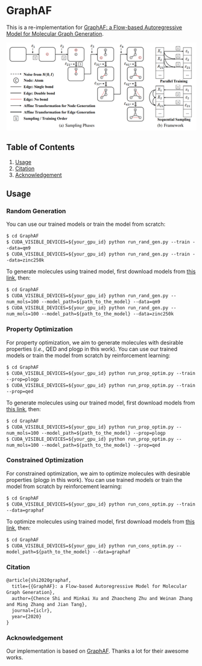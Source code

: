 # GraphAF

This is a re-implementation for [GraphAF: a Flow-based Autoregressive Model for Molecular Graph Generation](https://arxiv.org/abs/2001.09382).

![](./figs/graphaf.png)


## Table of Contents

1. [Usage](#usage)
2. [Citation](#citation)
3. [Acknowledgement](#acknowledgement)

## Usage

### Random Generation

You can use our trained models or train the model from scratch:
```shell script
$ cd GraphAF
$ CUDA_VISIBLE_DEVICES=${your_gpu_id} python run_rand_gen.py --train --data=qm9 
$ CUDA_VISIBLE_DEVICES=${your_gpu_id} python run_rand_gen.py --train --data=zinc250k
```
To generate molecules using trained model, first download models from [this link](https://github.com/divelab/DIG_storage/tree/main/ggraph/GraphAF/saved_ckpts/rand_gen), then:
```shell script
$ cd GraphAF
$ CUDA_VISIBLE_DEVICES=${your_gpu_id} python run_rand_gen.py --num_mols=100 --model_path=${path_to_the_model} --data=qm9
$ CUDA_VISIBLE_DEVICES=${your_gpu_id} python run_rand_gen.py --num_mols=100 --model_path=${path_to_the_model} --data=zinc250k
```

### Property Optimization

For property optimization, we aim to generate molecules with desirable properties (*i.e.*, QED and plogp in this work). You can use our trained models or train the model from scratch by reinforcement learning:
```shell script
$ cd GraphAF
$ CUDA_VISIBLE_DEVICES=${your_gpu_id} python run_prop_optim.py --train --prop=plogp
$ CUDA_VISIBLE_DEVICES=${your_gpu_id} python run_prop_optim.py --train --prop=qed
```

To generate molecules using our trained model, first download models from [this link](https://github.com/divelab/DIG_storage/tree/main/ggraph/GraphAF/saved_ckpts/prop_optim), then:
```shell script
$ cd GraphAF
$ CUDA_VISIBLE_DEVICES=${your_gpu_id} python run_prop_optim.py --num_mols=100 --model_path=${path_to_the_model} --prop=plogp
$ CUDA_VISIBLE_DEVICES=${your_gpu_id} python run_prop_optim.py --num_mols=100 --model_path=${path_to_the_model} --prop=qed
```

### Constrained Optimization

For constrained optimization, we aim to optimize molecules with desirable properties (plogp in this work). You can use trained models or train the model from scratch by reinforcement learning:
```shell script
$ cd GraphAF
$ CUDA_VISIBLE_DEVICES=${your_gpu_id} python run_cons_optim.py --train --data=graphaf
```

To optimize molecules using trained model, first download models from [this link](https://github.com/divelab/DIG_storage/tree/main/ggraph/GraphAF/saved_ckpts/cons_optim), then:
```shell script
$ cd GraphAF
$ CUDA_VISIBLE_DEVICES=${your_gpu_id} python run_cons_optim.py --model_path=${path_to_the_model} --data=graphaf
```
### Citation
```
@article{shi2020graphaf,
  title={{GraphAF}: a Flow-based Autoregressive Model for Molecular Graph Generation},
  author={Chence Shi and Minkai Xu and Zhaocheng Zhu and Weinan Zhang and Ming Zhang and Jian Tang},
  journal={iclr},
  year={2020}
}
```

### Acknowledgement
Our implementation is based on [GraphAF](https://github.com/DeepGraphLearning/GraphAF). Thanks a lot for their awesome works.
